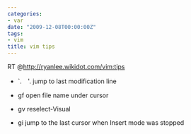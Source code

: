 ```yaml
---
categories:
- var
date: "2009-12-08T00:00:00Z"
tags:
- vim
title: vim tips
---
```


RT @<http://ryanlee.wikidot.com/vim:tips>

* \`.　'.
  jump to last modification line

* gf
  open file name under cursor
  
* gv
  reselect-Visual
  
* gi
  jump to the last cursor when Insert mode was stopped
